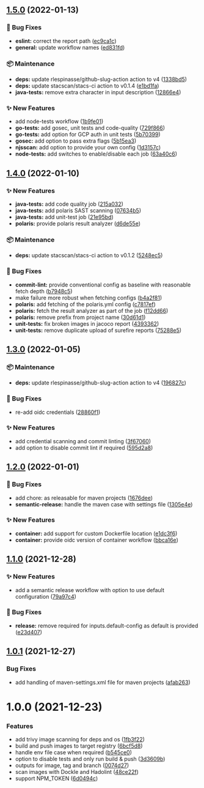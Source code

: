 ## [1.5.0](https://github.com/erzz/workflows/compare/v1.4.0...v1.5.0) (2022-01-13)


### :bug: Bug Fixes

* **eslint:** correct the report path ([ec9ca1c](https://github.com/erzz/workflows/commit/ec9ca1c5ead5200423192e6bd52718b7c3944cc3))
* **general:** update workflow names ([ed831fd](https://github.com/erzz/workflows/commit/ed831fd065de756e22f784e6b531b5fd71574cdc))


### :package: Maintenance

* **deps:** update rlespinasse/github-slug-action action to v4 ([1338bd5](https://github.com/erzz/workflows/commit/1338bd5538b22fdb4ce0a829016a8f6c03d0b070))
* **deps:** update stacscan/stacs-ci action to v0.1.4 ([e1bd1fa](https://github.com/erzz/workflows/commit/e1bd1fa7dd4ed7fb610a7d1adf7984bf92a38c7f))
* **java-tests:** remove extra character in input description ([12866e4](https://github.com/erzz/workflows/commit/12866e4a3ae6db2d60517d3784ad45e28c87642f))


### :sparkles: New Features

* add node-tests workflow ([1b9fe01](https://github.com/erzz/workflows/commit/1b9fe01627ff860bae31549a6ed368ec59c22ce1))
* **go-tests:** add gosec, unit tests and code-quality ([729f866](https://github.com/erzz/workflows/commit/729f8667e0dca30750aa62ff7e89d368bc321f42))
* **go-tests:** add option for GCP auth in unit tests ([5b70399](https://github.com/erzz/workflows/commit/5b703993aa6cfd86a9a78eaf1a4c0f1c1351427c))
* **gosec:** add option to pass extra flags ([5b15ea3](https://github.com/erzz/workflows/commit/5b15ea339ddf98abc621e0f7c64c39b209001f53))
* **njsscan:** add option to provide your own config ([1d3157c](https://github.com/erzz/workflows/commit/1d3157c16aebe0664377f343777c1800134433a7))
* **node-tests:** add switches to enable/disable each job ([63a40c6](https://github.com/erzz/workflows/commit/63a40c66d4db2dcb72164ba750f864d96ffe9334))

## [1.4.0](https://github.com/erzz/workflows/compare/v1.3.0...v1.4.0) (2022-01-10)


### :sparkles: New Features

* **java-tests:** add code quality job ([215a032](https://github.com/erzz/workflows/commit/215a032504abf61154e52794ce462e6770b349f5))
* **java-tests:** add polaris SAST scanning ([07634b5](https://github.com/erzz/workflows/commit/07634b562313dd95d5010a339580544dd3897cf4))
* **java-tests:** add unit-test job ([21e95bd](https://github.com/erzz/workflows/commit/21e95bdb23a3221e118de3f22b9a146dbcbfe5bd))
* **polaris:** provide polaris result analyzer ([d6de55e](https://github.com/erzz/workflows/commit/d6de55e6d2803fd75b60fbb7eefee4de2bd03e59))


### :package: Maintenance

* **deps:** update stacscan/stacs-ci action to v0.1.2 ([5248ec5](https://github.com/erzz/workflows/commit/5248ec54e12d473c7d9b0ac6f91771b3f45464ae))


### :bug: Bug Fixes

* **commit-lint:** provide conventional config as baseline with reasonable fetch depth ([b7948c5](https://github.com/erzz/workflows/commit/b7948c5fa00dd1135da25ce3b5af40ff010c9ac6))
* make failure more robust when fetching configs ([b4a2f81](https://github.com/erzz/workflows/commit/b4a2f81e169293c8737703c3653bd1d8b584aa1b))
* **polaris:** add fetching of the polaris.yml config ([c7817ef](https://github.com/erzz/workflows/commit/c7817efa273b329f505538edfbc6639ef71a840c))
* **polaris:** fetch the result analyzer as part of the job ([f12dd66](https://github.com/erzz/workflows/commit/f12dd6646f28befaabcc626b716e176438e8d8e2))
* **polaris:** remove prefix from project name ([30d61d1](https://github.com/erzz/workflows/commit/30d61d11d9908858a34e1c49c107287d389ba966))
* **unit-tests:** fix broken images in jacoco report ([4393362](https://github.com/erzz/workflows/commit/4393362c72668480fcc53c9391f11a80cc925dd3))
* **unit-tests:** remove duplicate upload of surefire reports ([75288e5](https://github.com/erzz/workflows/commit/75288e550d7c02c56f8cc53de36c2745d9edd95b))

## [1.3.0](https://github.com/erzz/workflows/compare/v1.2.0...v1.3.0) (2022-01-05)


### :package: Maintenance

* **deps:** update rlespinasse/github-slug-action action to v4 ([196827c](https://github.com/erzz/workflows/commit/196827c02f1e21949e05653ed4250590854ff073))


### :bug: Bug Fixes

* re-add oidc credentials ([28860f1](https://github.com/erzz/workflows/commit/28860f1c2b56abe6dd23f0e620676b60573d930b))


### :sparkles: New Features

* add credential scanning and commit linting ([3f67060](https://github.com/erzz/workflows/commit/3f670603a7253f804a2d78b2dd21d9ccc1ed374f))
* add option to disable commit lint if required ([595d2a8](https://github.com/erzz/workflows/commit/595d2a872d16fdc9d56e7bbb9c95583e943b6893))

## [1.2.0](https://github.com/erzz/workflows/compare/v1.1.0...v1.2.0) (2022-01-01)


### :bug: Bug Fixes

* add chore: as releasable for maven projects ([1676dee](https://github.com/erzz/workflows/commit/1676deeca12fd73949490eee5bdd634d3ed09d78))
* **semantic-release:** handle the maven case with settings file ([1305e4e](https://github.com/erzz/workflows/commit/1305e4e91324978b8f0ecf414788ec58c318c04e))


### :sparkles: New Features

* **container:** add support for custom Dockerfile location ([e1dc3f6](https://github.com/erzz/workflows/commit/e1dc3f6d89ae35791030ccad72c5d457d385d51b))
* **container:** provide oidc version of container workflow ([bbca16e](https://github.com/erzz/workflows/commit/bbca16efcc0ffffb59036ec1dcae805424749d81))

## [1.1.0](https://github.com/erzz/workflows/compare/v1.0.1...v1.1.0) (2021-12-28)


### :sparkles: New Features

* add a semantic release workflow with option to use default configuration ([79a97c4](https://github.com/erzz/workflows/commit/79a97c468e1869cb6f1f3340a723eea525726f31))


### :bug: Bug Fixes

* **release:** remove required for inputs.default-config as default is provided ([e23d407](https://github.com/erzz/workflows/commit/e23d407a85b5913991beebb35d5edc00c88db329))

## [1.0.1](https://github.com/erzz/workflows/compare/v1.0.0...v1.0.1) (2021-12-27)


### Bug Fixes

* add handling of maven-settings.xml file for maven projects ([afab263](https://github.com/erzz/workflows/commit/afab263186d09b8ea6ba80f95f69e24176c478f9))

# 1.0.0 (2021-12-23)


### Features

* add trivy image scanning for deps and os ([1fb3f22](https://github.com/erzz/workflows/commit/1fb3f2270f3ea3b693e271e6542423160b345965))
* build and push images to target registry ([6bcf5d8](https://github.com/erzz/workflows/commit/6bcf5d8744c4d46c5371f086702fdfbfc171b3ad))
* handle env file case when required ([b545ce0](https://github.com/erzz/workflows/commit/b545ce002946e1dc649d86ec9852f7af132e70cf))
* option to disable tests and only run build & push ([3d3609b](https://github.com/erzz/workflows/commit/3d3609b8e554b6a3746ecf35616f9b0e5d7f7d58))
* outputs for image, tag and branch ([0074d27](https://github.com/erzz/workflows/commit/0074d27807442783b29ed3a2f5d0f6036cd55bc7))
* scan images with Dockle and Hadolint ([48ce22f](https://github.com/erzz/workflows/commit/48ce22ffa0b4b6c84de54fb63c440cfd906f0ebd))
* support NPM_TOKEN ([6d0494c](https://github.com/erzz/workflows/commit/6d0494c0f196795f8069084b2e304d5ee452538a))
